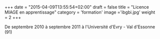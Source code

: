 +++
date = "2015-04-09T13:55:54+02:00"
draft = false
title = "Licence MIAGE en apprentissage"
category = 'formation'
image ='ibgbi.jpg'
weight = 2
+++

De septembre 2010 à septembre 2011 à l'Université d'Evry - Val d'Essonne (91)